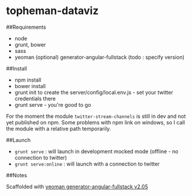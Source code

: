 topheman-dataviz
================

##Requirements

* node
* grunt, bower
* sass
* yeoman (optional) generator-angular-fullstack (todo : specify version)

##Install

* npm install
* bower install
* grunt init to create the server/config/local.env.js - set your twitter credentials there
* grunt serve - you're good to go

For the moment the module `twitter-stream-channels` is still in dev and not yet published on npm. Some problems with npm link on windows, so I call the module with a relative path temporarily.

##Launch

* `grunt serve` : will launch in development mocked mode (offline - no connection to twitter)
* `grunt serve:online` : will launch with a connection to twitter

##Notes

Scaffolded with [yeoman generator-angular-fullstack v2.05](https://github.com/DaftMonk/generator-angular-fullstack/tree/v2.0.5)